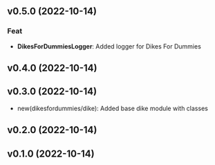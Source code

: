 ## v0.5.0 (2022-10-14)

### Feat

- **DikesForDummiesLogger**: Added logger for Dikes For Dummies

## v0.4.0 (2022-10-14)

## v0.3.0 (2022-10-14)

- new(dikesfordummies/dike): Added base dike module with classes

## v0.2.0 (2022-10-14)

## v0.1.0 (2022-10-14)

